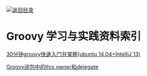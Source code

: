 [![返回目录](https://parg.co/UGo)](https://parg.co/b4z) 
 
 


 


 


 




# Groovy 学习与实践资料索引
[30分钟groovy快速入门并掌握(ubuntu 14.04+IntelliJ 13)](http://www.cnblogs.com/amosli/p/3970810.html?utm_source=tuicool&utm_medium=referral)


[Groovy闭包中的this,owner和delegate](http://yeziwang.iteye.com/blog/826918)

